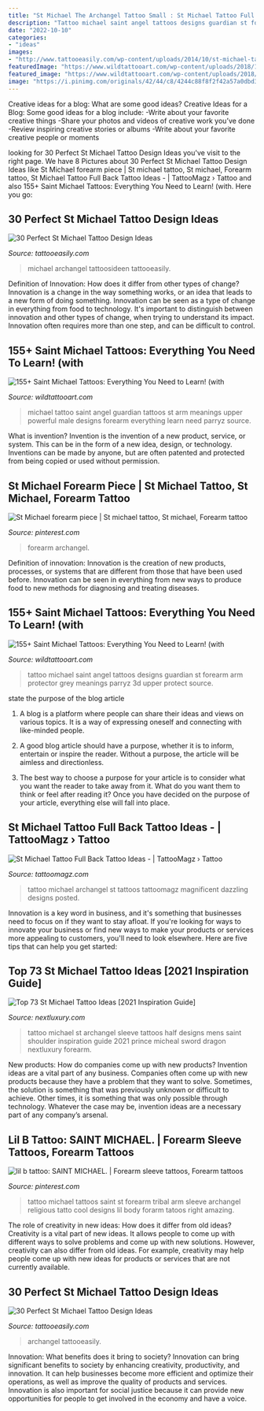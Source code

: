 ```yaml
---
title: "St Michael The Archangel Tattoo Small : St Michael Tattoo Full Back Tattoo Ideas -"
description: "Tattoo michael saint angel tattoos designs guardian st forearm arm protector grey meanings parryz 3d upper protect source"
date: "2022-10-10"
categories:
- "ideas"
images:
- "http://www.tattooeasily.com/wp-content/uploads/2014/10/st-michael-tattoos-14.jpg"
featuredImage: "https://www.wildtattooart.com/wp-content/uploads/2018/10/Saint-Michael-Tattoos-2510183.jpg"
featured_image: "https://www.wildtattooart.com/wp-content/uploads/2018/10/Saint-Michael-Tattoos-25101846.jpg"
image: "https://i.pinimg.com/originals/42/44/c8/4244c88f8f2f42a57a0dbd30ac617c58.jpg"
---
```



Creative ideas for a blog: What are some good ideas?
Creative Ideas for a Blog:
Some good ideas for a blog include: 
-Write about your favorite creative things 
-Share your photos and videos of creative work you’ve done 
-Review inspiring creative stories or albums 
-Write about your favorite creative people or moments

	

		
looking for 30 Perfect St Michael Tattoo Design Ideas you've visit to the right page. We have 8 Pictures about 30 Perfect St Michael Tattoo Design Ideas like St Michael forearm piece | St michael tattoo, St michael, Forearm tattoo, St Michael Tattoo Full Back Tattoo Ideas - | TattooMagz › Tattoo and also 155+ Saint Michael Tattoos: Everything You Need to Learn! (with. Here you go:
		
    
## 30 Perfect St Michael Tattoo Design Ideas

<img loading=lazy src="http://www.tattooeasily.com/wp-content/uploads/2014/10/st-michael-tattoos-14.jpg" onerror="this.onerror=null;this.src='https://tse1.mm.bing.net/th?id=OIP.KfOf3LAvwpptMiLvfEWAugHaI_&amp;pid=15.1';" alt="30 Perfect St Michael Tattoo Design Ideas">

_Source: tattooeasily.com_

>michael archangel tattoosideen tattooeasily. 

	

Definition of Innovation: How does it differ from other types of change?
Innovation is a change in the way something works, or an idea that leads to a new form of doing something. Innovation can be seen as a type of change in everything from food to technology. It's important to distinguish between innovation and other types of change, when trying to understand its impact. Innovation often requires more than one step, and can be difficult to control.

    
## 155+ Saint Michael Tattoos: Everything You Need To Learn! (with

<img loading=lazy src="https://www.wildtattooart.com/wp-content/uploads/2018/10/Saint-Michael-Tattoos-2510183.jpg" onerror="this.onerror=null;this.src='https://tse2.mm.bing.net/th?id=OIP.FA59PD2fWp6hC9WqTE97XQHaHa&amp;pid=15.1';" alt="155+ Saint Michael Tattoos: Everything You Need to Learn! (with">

_Source: wildtattooart.com_

>michael tattoo saint angel guardian tattoos st arm meanings upper powerful male designs forearm everything learn need parryz source. 

	

What is invention?
Invention is the invention of a new product, service, or system. This can be in the form of a new idea, design, or technology. Inventions can be made by anyone, but are often patented and protected from being copied or used without permission.

    
## St Michael Forearm Piece | St Michael Tattoo, St Michael, Forearm Tattoo

<img loading=lazy src="https://i.pinimg.com/originals/42/44/c8/4244c88f8f2f42a57a0dbd30ac617c58.jpg" onerror="this.onerror=null;this.src='https://tse4.mm.bing.net/th?id=OIP.TMn0yRcD5GjGbzgVfx8W3gHaJ4&amp;pid=15.1';" alt="St Michael forearm piece | St michael tattoo, St michael, Forearm tattoo">

_Source: pinterest.com_

>forearm archangel. 

	

Definition of innovation:
Innovation is the creation of new products, processes, or systems that are different from those that have been used before. Innovation can be seen in everything from new ways to produce food to new methods for diagnosing and treating diseases.

    
## 155+ Saint Michael Tattoos: Everything You Need To Learn! (with

<img loading=lazy src="https://www.wildtattooart.com/wp-content/uploads/2018/10/Saint-Michael-Tattoos-25101846.jpg" onerror="this.onerror=null;this.src='https://tse2.mm.bing.net/th?id=OIP.i6n6DKp0ChrM5UJWP4dtbwHaHa&amp;pid=15.1';" alt="155+ Saint Michael Tattoos: Everything You Need to Learn! (with">

_Source: wildtattooart.com_

>tattoo michael saint angel tattoos designs guardian st forearm arm protector grey meanings parryz 3d upper protect source. 

	

state the purpose of the blog article
1. A blog is a platform where people can share their ideas and views on various topics. It is a way of expressing oneself and connecting with like-minded people.
2. A good blog article should have a purpose, whether it is to inform, entertain or inspire the reader. Without a purpose, the article will be aimless and directionless.

3. The best way to choose a purpose for your article is to consider what you want the reader to take away from it. What do you want them to think or feel after reading it? Once you have decided on the purpose of your article, everything else will fall into place.

    
## St Michael Tattoo Full Back Tattoo Ideas - | TattooMagz › Tattoo

<img loading=lazy src="https://tattoomagz.com/wp-content/uploads/st-michael-the-archangel-tattoo-st-michael-tattoo-11171.jpg" onerror="this.onerror=null;this.src='https://tse2.mm.bing.net/th?id=OIP.9EJEdy5x9UvK3mvfsGQUbwHaFj&amp;pid=15.1';" alt="St Michael Tattoo Full Back Tattoo Ideas - | TattooMagz › Tattoo">

_Source: tattoomagz.com_

>tattoo michael archangel st tattoos tattoomagz magnificent dazzling designs posted. 

	

Innovation is a key word in business, and it's something that businesses need to focus on if they want to stay afloat. If you're looking for ways to innovate your business or find new ways to make your products or services more appealing to customers, you'll need to look elsewhere. Here are five tips that can help you get started: 

    
## Top 73 St Michael Tattoo Ideas [2021 Inspiration Guide]

<img loading=lazy src="https://nextluxury.com/wp-content/uploads/archangel-micheal-tattoo-ideas-for-men-half-sleeve.jpg" onerror="this.onerror=null;this.src='https://tse2.mm.bing.net/th?id=OIP.PRcgR9bfckYMW0WGx2wt7AHaHa&amp;pid=15.1';" alt="Top 73 St Michael Tattoo Ideas [2021 Inspiration Guide]">

_Source: nextluxury.com_

>tattoo michael st archangel sleeve tattoos half designs mens saint shoulder inspiration guide 2021 prince micheal sword dragon nextluxury forearm. 

	

New products: How do companies come up with new products?
Invention ideas are a vital part of any business. Companies often come up with new products because they have a problem that they want to solve. Sometimes, the solution is something that was previously unknown or difficult to achieve. Other times, it is something that was only possible through technology. Whatever the case may be, invention ideas are a necessary part of any company’s arsenal.

    
## Lil B Tattoo: SAINT MICHAEL. | Forearm Sleeve Tattoos, Forearm Tattoos

<img loading=lazy src="https://i.pinimg.com/originals/79/1f/6e/791f6eac89dff7d5aef97fb5ef154d67.jpg" onerror="this.onerror=null;this.src='https://tse4.mm.bing.net/th?id=OIP.Jk7k5WZ1bmUxOPr5jF9-XAAAAA&amp;pid=15.1';" alt="lil b tattoo: SAINT MICHAEL. | Forearm sleeve tattoos, Forearm tattoos">

_Source: pinterest.com_

>tattoo michael tattoos saint st forearm tribal arm sleeve archangel religious tatto cool designs lil body forarm tatoos right amazing. 

	

The role of creativity in new ideas: How does it differ from old ideas?
Creativity is a vital part of new ideas. It allows people to come up with different ways to solve problems and come up with new solutions. However, creativity can also differ from old ideas. For example, creativity may help people come up with new ideas for products or services that are not currently available.

    
## 30 Perfect St Michael Tattoo Design Ideas

<img loading=lazy src="http://www.tattooeasily.com/wp-content/uploads/2014/10/st-michael-tattoos-21.jpg" onerror="this.onerror=null;this.src='https://tse4.mm.bing.net/th?id=OIP.F-PMzw8xY4l7NDLEs6687wHaHD&amp;pid=15.1';" alt="30 Perfect St Michael Tattoo Design Ideas">

_Source: tattooeasily.com_

>archangel tattooeasily. 

	

Innovation: What benefits does it bring to society?
Innovation can bring significant benefits to society by enhancing creativity, productivity, and innovation. It can help businesses become more efficient and optimize their operations, as well as improve the quality of products and services. Innovation is also important for social justice because it can provide new opportunities for people to get involved in the economy and have a voice.

